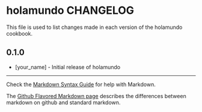 holamundo CHANGELOG
===================

This file is used to list changes made in each version of the holamundo cookbook.

0.1.0
-----
- [your_name] - Initial release of holamundo

- - -
Check the [Markdown Syntax Guide](http://daringfireball.net/projects/markdown/syntax) for help with Markdown.

The [Github Flavored Markdown page](http://github.github.com/github-flavored-markdown/) describes the differences between markdown on github and standard markdown.

